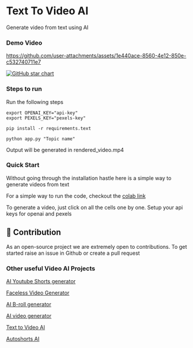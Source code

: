 # Text To Video AI

Generate video from text using AI

### Demo Video

https://github.com/user-attachments/assets/1e440ace-8560-4e12-850e-c532740711e7

[![GitHub star chart](https://img.shields.io/github/stars/SamurAIGPT/Text-To-Video-AI?style=social)](https://github.com/SamurAIGPT/Text-To-Video-AI/stargazers)

### Steps to run

Run the following steps

```
export OPENAI_KEY="api-key"
export PEXELS_KEY="pexels-key"

pip install -r requirements.text

python app.py "Topic name"
```

Output will be generated in rendered_video.mp4

### Quick Start

Without going through the installation hastle here is a simple way to generate videos from text

For a simple way to run the code, checkout the [colab link](/Text_to_Video_example.ipynb)

To generate a video, just click on all the cells one by one. Setup your api keys for openai and pexels

## 💁 Contribution

As an open-source project we are extremely open to contributions. To get started raise an issue in Github or create a pull request

### Other useful Video AI Projects

[AI Youtube Shorts generator](https://github.com/SamurAIGPT/AI-Youtube-Shorts-Generator/)

[Faceless Video Generator](https://github.com/SamurAIGPT/Faceless-Video-Generator)

[AI B-roll generator](https://github.com/Anil-matcha/AI-B-roll)

[AI video generator](https://www.vadoo.tv/ai-video-generator)

[Text to Video AI](https://www.vadoo.tv/text-to-video-ai)

[Autoshorts AI](https://www.vadoo.tv/autoshorts-ai)
